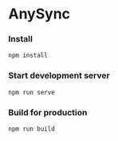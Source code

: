 # AnySync

### Install
```
npm install
```

### Start development server
```
npm run serve
```

### Build for production
```
npm run build
```
